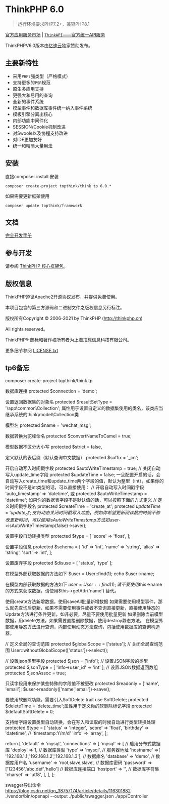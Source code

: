 ThinkPHP 6.0
===============

> 运行环境要求PHP7.2+，兼容PHP8.1

[官方应用服务市场](https://market.topthink.com) | [`ThinkAPI`——官方统一API服务](https://docs.topthink.com/think-api)

ThinkPHPV6.0版本由[亿速云](https://www.yisu.com/)独家赞助发布。

## 主要新特性

* 采用`PHP7`强类型（严格模式）
* 支持更多的`PSR`规范
* 原生多应用支持
* 更强大和易用的查询
* 全新的事件系统
* 模型事件和数据库事件统一纳入事件系统
* 模板引擎分离出核心
* 内部功能中间件化
* SESSION/Cookie机制改进
* 对Swoole以及协程支持改进
* 对IDE更加友好
* 统一和精简大量用法

## 安装

直接composer install 安装
~~~
composer create-project topthink/think tp 6.0.*
~~~

如果需要更新框架使用
~~~
composer update topthink/framework
~~~

## 文档

[完全开发手册](https://www.kancloud.cn/manual/thinkphp6_0/content)

## 参与开发

请参阅 [ThinkPHP 核心框架包](https://github.com/top-think/framework)。

## 版权信息

ThinkPHP遵循Apache2开源协议发布，并提供免费使用。

本项目包含的第三方源码和二进制文件之版权信息另行标注。

版权所有Copyright © 2006-2021 by ThinkPHP (http://thinkphp.cn)

All rights reserved。

ThinkPHP® 商标和著作权所有者为上海顶想信息科技有限公司。

更多细节参阅 [LICENSE.txt](LICENSE.txt)

## tp6备忘

composer create-project topthink/think tp

数据库连接
protected $connection = 'demo';

设置返回数据集的对象名
protected $resultSetType = '\app\common\Collection';
属性用于设置自定义的数据集使用的类名，该类应当继承系统的think\model\Collection类

模型名
protected $name = 'wechat_msg';

数据转换为驼峰命名
protected $convertNameToCamel = true;

模型数据不区分大小写
protected $strict = false,

定义默认的表后缀（默认查询中文数据）
protected $suffix = '_cn';

开启自动写入时间戳字段
protected $autoWriteTimestamp = true;
// 关闭自动写入update_time字段
protected $updateTime = false;
一旦配置开启的话，会自动写入create_time和update_time两个字段的值，默认为整型（int），如果你的时间字段不是int类型的话，可以直接使用：
// 开启自动写入时间戳字段
'auto_timestamp' => 'datetime', 或 protected $autoWriteTimestamp = 'datetime';
如果你的数据表字段不是默认值的话，可以按照下面的方式定义
// 定义时间戳字段名
protected $createTime = 'create_at';
protected $updateTime = 'update_at';
支持动态关闭时间戳写入功能，例如你希望更新阅读数的时候不修改更新时间，可以使用isAutoWriteTimestamp方法如$user->isAutoWriteTimestamp(false)->save();

设置字段自动转换类型
protected $type = [
    'score'       => 'float',
];

设置字段信息
protected $schema = [
    'id'              => 'int',
    'name'            => 'string',
    'alias'           => 'string',
    'sort'             => 'int',
];

设置废弃字段
protected $disuse = [ 'status', 'type' ];

在模型外部获取数据的方法如下
$user = User::find(1);
echo $user->name;

在模型内部获取数据的方法如下
$user = User::find(1);
请不要使用$this->name的方式来获取数据，请使用$this->getAttr('name') 替代。

使用create方法新增数据，使用saveAll批量新增数据
如果需要使用模型事件，那么就先查询后更新，如果不需要使用事件或者不查询直接更新，直接使用静态的Update方法进行条件更新，如非必要，尽量不要使用批量更新
如果删除当前模型数据，用delete方法，如果需要直接删除数据，使用destroy静态方法。
在模型外部使用静态方法进行查询，内部使用动态方法查询，包括使用数据库的查询构造器。

// 定义全局的查询范围
protected $globalScope = ['status'];
// 关闭全局查询范围
User::withoutGlobalScope(['status'])->select();

// 设置json类型字段
protected $json = ['info'];
// 设置JSON字段的类型
protected $jsonType = [
    'info->user_id'	=>	'int'
];
// 设置JSON数据返回数组
protected $jsonAssoc = true;

只读字段用来保护某些特殊的字段值不被更改
protected $readonly = ['name', 'email'];
$user->readonly(['name','email'])->save();

要使用软删除功能，需要引入SoftDelete trait
use SoftDelete;
protected $deleteTime = 'delete_time';属性用于定义你的软删除标记字段
protected $defaultSoftDelete = 0;

支持给字段设置类型自动转换，会在写入和读取的时候自动进行类型转换处理
protected $type = [
        'status'    =>  'integer',
        'score'     =>  'float',
        'birthday'  =>  'datetime', // 'timestamp:Y/m/d'
        'info'      =>  'array',
    ];

return [
    'default'    =>    'mysql',
    'connections'    =>    [
        'mysql'    =>    [
            // 启用分布式数据库
            'deploy'   => 1,
            // 数据库类型
            'type'     => 'mysql',
            // 服务器地址
            'hostname' =>[ '192.168.1.1','192.168.1.2','192.168.1.3'],
            // 数据库名
            'database' => 'demo',
            // 数据库用户名
            'username' => 'root,slave,slave',
            // 数据库密码
            'password' => ['123456','abc,def','hello']
            // 数据库连接端口
            'hostport' => '',
            // 数据库字符集
            'charset'  => 'utf8',
        ],
    ],
];

swagger导出命令
https://blog.csdn.net/qq_38757174/article/details/116301882
./vendor/bin/openapi --output ./public/swagger.json ./app/Controller
